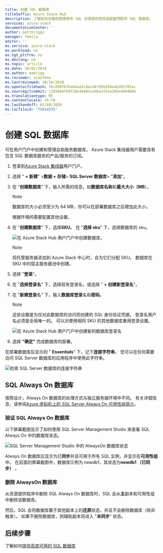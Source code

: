 ```yaml
---
title: 创建 SQL 数据库
titleSuffix: Azure Stack Hub
description: 了解如何创建和管理使用 SQL 资源提供程序适配器预配的 SQL 数据库。
services: azure-stack
documentationCenter: ''
author: mattbriggs
manager: femila
editor: ''
ms.service: azure-stack
ms.workload: na
ms.tgt_pltfrm: na
ms.devlang: na
ms.topic: article
ms.date: 10/02/2019
ms.author: mabrigg
ms.reviewer: xiaofmao
ms.lastreviewed: 10/16/2018
ms.openlocfilehash: f6c030767ba64aa3c8acd47d5b358a4b385785ac
ms.sourcegitcommit: 1185b66f69f28e44481ce96a315ea285ed404b66
ms.translationtype: MT
ms.contentlocale: zh-CN
ms.lasthandoff: 01/09/2020
ms.locfileid: "75814535"
---
```

# <a name="create-sql-databases"></a>创建 SQL 数据库

可在用户门户中创建和管理自助服务数据库。 Azure Stack 集线器用户需要具有包含 SQL 数据库服务的产品/服务的订阅。

1. 登录到[Azure Stack 集线器](azure-stack-overview.md)用户门户。

2. 选择 " **+ 新建**" &gt;**数据 + 存储**&gt; **SQL Server 数据库**&gt; "**添加**"。

3. 在 "**创建数据库**" 下，输入所需的信息，如**数据库名称**和**最大大小（MB**）。

   >[!NOTE]
   >数据库的大小必须至少为 64 MB，你可以在部署数据库之后增加此大小。

   根据环境的需要配置其他设置。

4. 在 "**创建数据库**" 下，选择**SKU**。 在 "**选择 sku**" 下，选择数据库的 sku。

   ![在 Azure Stack Hub 用户门户中创建数据库。](./media/azure-stack-sql-rp-deploy/newsqldb.png)

   >[!NOTE]
   >将托管服务器添加到 Azure Stack 中心时，会为它们分配 SKU。 数据库在 SKU 中的宿主服务器池中创建。

5. 选择 "**登录**"。

6. 在 "**选择登录名**" 下，选择现有登录名，或选择 " **+ 创建新登录名**"。

7. 在 "**新建登录**名" 下，输入**数据库登录**名和**密码**。

   >[!NOTE]
   >这些设置是为仅对此数据库的访问而创建的 SQL 身份验证凭据。 登录名用户名必须是全局唯一的。 可以对使用相同 SKU 的其他数据库重用登录设置。

   ![在 Azure Stack Hub 用户门户中创建新的数据库登录名](./media/azure-stack-sql-rp-deploy/create-new-login.png)

8. 选择 **"确定"** 完成数据库的部署。

在部署数据库后显示的 " **Essentials**" 下，记下**连接字符串**。 您可以在任何需要访问 SQL Server 数据库的应用程序中使用此字符串。

![检索 SQL Server 数据库的连接字符串](./media/azure-stack-sql-rp-deploy/sql-db-settings.png)

## <a name="sql-always-on-databases"></a>SQL Always On 数据库

按照设计，Always On 数据库的处理方式与独立服务器环境中不同。 有关详细信息，请参阅[Azure 虚拟机上的 SQL Server Always On 可用性组简介](https://docs.microsoft.com/azure/virtual-machines/windows/sql/virtual-machines-windows-portal-sql-availability-group-overview)。

### <a name="verify-sql-always-on-databases"></a>验证 SQL Always On 数据库

以下屏幕截图显示了如何使用 SQL Server Management Studio 来查看 SQL Always On 中的数据库状态。

![SQL Server Management Studio 中的 AlwaysOn 数据库状态](./media/azure-stack-sql-rp-deploy/verifyalwayson.png)

Always On 数据库应显示为已**同步**并且可用于所有 SQL 实例，并显示在**可用性组**中。 在前面的屏幕截图中，数据库示例为 newdb1，其状态为**newdb1 （已同步）** 。

### <a name="delete-an-alwayson-database"></a>删除 AlwaysOn 数据库

从资源提供程序中删除 SQL Always On 数据库时，SQL 会从**主**副本和可用性组中删除该数据库。

然后，SQL 会将数据库置于其他副本上的**还原**状态，并且不会删除数据库（除非触发）。 如果不删除数据库，则辅助副本将进入 "**未同步**" 状态。

## <a name="next-steps"></a>后续步骤

了解如何[提供高度可用的 SQL 数据库](azure-stack-tutorial-sql.md)
